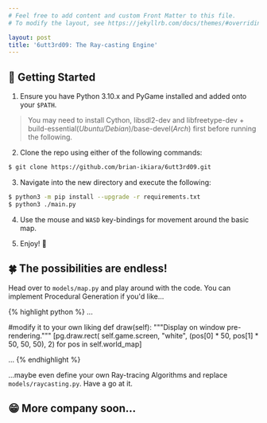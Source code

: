 ```yaml
---
# Feel free to add content and custom Front Matter to this file.
# To modify the layout, see https://jekyllrb.com/docs/themes/#overriding-theme-defaults

layout: post
title: '6utt3rd09: The Ray-casting Engine'
---
```


## 🧈 Getting Started

1. Ensure you have Python 3.10.x and PyGame installed and added onto your `$PATH`.

> You may need to install Cython, libsdl2-dev and libfreetype-dev + build-essential(*Ubuntu/Debian*)/base-devel(*Arch*) first before running the following.

2. Clone the repo using either of the following commands:

```bash
$ git clone https://github.com/brian-ikiara/6utt3rd09.git
```

3. Navigate into the new directory and execute the following:

```bash
$ python3 -m pip install --upgrade -r requirements.txt
$ python3 ./main.py
```

4. Use the mouse and `WASD` key-bindings for movement around the basic map.

5. Enjoy! :tada:

## 🍀 The possibilities are endless!

Head over to `models/map.py` and play around with the code. You can implement Procedural Generation if you'd like...

{% highlight python %}
...

#modify it to your own liking
def draw(self):
    """Display on window pre-rendering."""
    [pg.draw.rect(
        self.game.screen,
        "white", (pos[0] * 50, pos[1] * 50, 50, 50), 2)
        for pos in self.world_map]

...
{% endhighlight %}

...maybe even define your own Ray-tracing Algorithms and replace `models/raycasting.py`. Have a go at it.


## 😁 More company soon...
